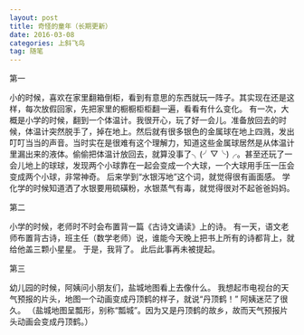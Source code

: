 ```yaml
---
layout: post
title: 奇怪的童年（长期更新）
date: 2016-03-08
categories: 上斜飞鸟
tag: 随笔
---
```


第一

小的时候，喜欢在家里翻箱倒柜，看到有意思的东西就玩一阵子。其实现在还是这样，每次放假回家，先把家里的橱橱柜柜翻一遍，看看有什么变化。
有一次，大概是小学的时候，翻到一个体温计。我很开心，玩了好一会儿。准备放回去的时候，体温计突然脱手了，掉在地上。然后就有很多银色的金属球在地上四溅，发出叮叮当当的声音。当时实在是很难有这个理解力，知道这些金属球居然是从体温计里漏出来的液体。偷偷把体温计放回去，就算没事了╮(╯▽╰)╭。甚至还玩了一会儿地上的球球，发现两个小球靠在一起会变成一个大球，一个大球用手压一压会变成两个小球，非常神奇。
后来学到“水银泻地”这个词，就觉得很有画面感。
学化学的时候知道洒了水银要用硫磺粉，水银蒸气有毒，就觉得很对不起爸爸妈妈。

第二

小学的时候，老师时不时会布置背一篇《古诗文诵读》上的诗。
有一天，语文老师布置背古诗，班主任（数学老师）说，谁能今天晚上把书上所有的诗都背上，就给他盖三颗小星星。
于是，我背了。
此后此事再未被提起。

第三

幼儿园的时候，阿姨问小朋友们，盐城地图看上去像什么。
我想起市电视台的天气预报的片头，地图一个动画变成丹顶鹤的样子，就说“丹顶鹤！”
阿姨迷茫了很久。
（盐城地图呈瓢形，别称“瓢城”。因为又是丹顶鹤的故乡，故而天气预报片头动画会变成丹顶鹤。）
